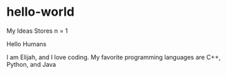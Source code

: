 # hello-world
My Ideas Stores n = 1


Hello Humans

I am Elijah, and I love coding. My favorite programming languages are C++, Python, and Java
